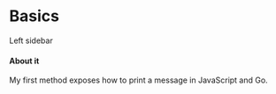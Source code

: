 # Basics

Left sidebar

#### About it

My first method exposes how to print a message in JavaScript and Go.

